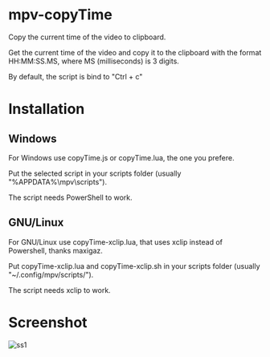 # mpv-copyTime
Copy the current time of the video to clipboard.

Get the current time of the video and copy it to the clipboard with the format HH:MM:SS.MS, where MS (milliseconds) is 3 digits.

By default, the script is bind to "Ctrl + c"

# Installation

## Windows
For Windows use copyTime.js or copyTime.lua, the one you prefere.

Put the selected script in your scripts folder (usually "%APPDATA%\mpv\scripts").

The script needs PowerShell to work.

## GNU/Linux

For GNU/Linux use copyTime-xclip.lua, that uses xclip instead of Powershell, thanks maxigaz.

Put copyTime-xclip.lua and copyTime-xclip.sh in your scripts folder (usually "~/.config/mpv/scripts/"). 

The script needs xclip to work.

# Screenshot
![ss1](https://user-images.githubusercontent.com/40000640/111867156-02f68a00-8951-11eb-84a8-c78616c68aa3.PNG)
